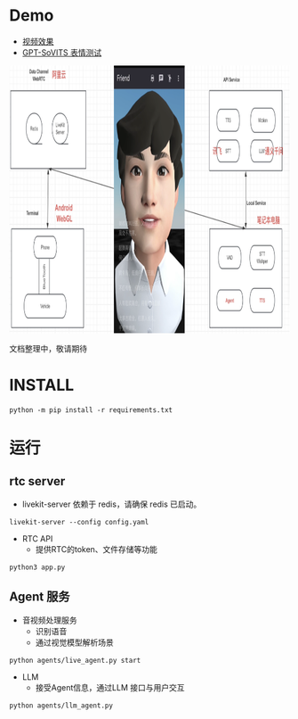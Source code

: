 # Demo 

* [视频效果](https://www.bilibili.com/video/BV1VE1hYwETr/)
* [GPT-SoVITS 表情测试](https://www.bilibili.com/video/BV1GD42177B9/)


<img src="./doc/info2.jpg"  height="480" >

文档整理中，敬请期待

# INSTALL

```
python -m pip install -r requirements.txt
```

# 运行
## rtc server

* livekit-server 依赖于 redis，请确保 redis 已启动。
```
livekit-server --config config.yaml
```

* RTC API 
	* 提供RTC的token、文件存储等功能
```
python3 app.py
```

## Agent 服务
* 音视频处理服务
	* 识别语音
	* 通过视觉模型解析场景
```
python agents/live_agent.py start
```

* LLM
	* 接受Agent信息，通过LLM 接口与用户交互
```
python agents/llm_agent.py
```
